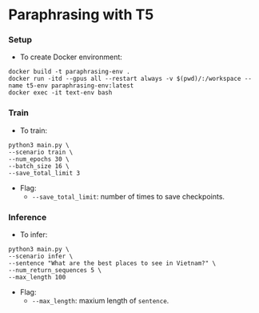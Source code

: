 # Paraphrasing with T5

### Setup 

- To create Docker environment:
```
docker build -t paraphrasing-env .
docker run -itd --gpus all --restart always -v $(pwd)/:/workspace --name t5-env paraphrasing-env:latest
docker exec -it text-env bash
```

### Train

- To train:

```
python3 main.py \ 
--scenario train \
--num_epochs 30 \
--batch_size 16 \
--save_total_limit 3
```

- Flag:
	- `--save_total_limit`: number of times to save checkpoints.
### Inference

- To infer:

```
python3 main.py \
--scenario infer \
--sentence "What are the best places to see in Vietnam?" \
--num_return_sequences 5 \
--max_length 100
```

- Flag:
	- `--max_length`: maxium length of `sentence`.